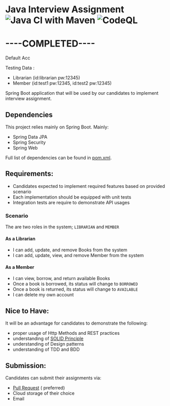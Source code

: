 # Java Interview Assignment ![Java CI with Maven](https://github.com/pos-my/boot-rest-api-interview/workflows/Java%20CI%20with%20Maven/badge.svg) ![CodeQL](https://github.com/pos-my/boot-rest-api-interview/workflows/CodeQL/badge.svg)

# ----COMPLETED----

Default Acc

Testing Data :

- Librarian (id:librarian pw:12345)
- Member (id:test1 pw:12345, id:test2 pw:12345)

Spring Boot application that will be used by our candidates to implement interview assignment.

## Dependencies

This project relies mainly on Spring Boot. Mainly:

- Spring Data JPA
- Spring Security
- Spring Web

Full list of dependencies can be found in [pom.xml][1].

## Requirements:

- Candidates expected to implement required features based on provided scenario
- Each implementation should be equipped with unit tests
- Integration tests are require to demonstrate API usages

### Scenario

The are two roles in the system; `LIBRARIAN` and `MEMBER`

#### As a Librarian

- I can add, update, and remove Books from the system
- I can add, update, view, and remove Member from the system

#### As a Member

- I can view, borrow, and return available Books
- Once a book is borrowed, its status will change to `BORROWED`
- Once a book is returned, its status will change to `AVAILABLE`
- I can delete my own account

## Nice to Have:

It will be an advantage for candidates to demonstrate the following:

- proper usage of Http Methods and REST practices
- understanding of [SOLID Principle][2]
- understanding of Design patterns
- understanding of TDD and BDD

## Submission:

Candidates can submit their assignments via:

- [Pull Request](https://docs.github.com/en/github/collaborating-with-issues-and-pull-requests/about-pull-requests) (
  preferred)
- Cloud storage of their choice
- Email

[1]: pom.xml

[2]: https://en.wikipedia.org/wiki/SOLID
